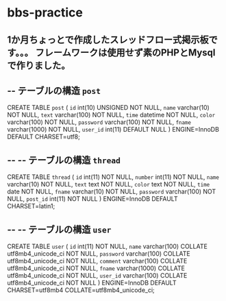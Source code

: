 # bbs-practice
1か月ちょっとで作成したスレッドフロー式掲示板です。。。
フレームワークは使用せず素のPHPとMysqlで作りました。
--
-- テーブルの構造 `post`
--

CREATE TABLE `post` (
  `id` int(10) UNSIGNED NOT NULL,
  `name` varchar(10) NOT NULL,
  `text` varchar(100) NOT NULL,
  `time` datetime NOT NULL,
  `color` varchar(100) NOT NULL,
  `password` varchar(100) NOT NULL,
  `fname` varchar(1000) NOT NULL,
  `user_id` int(11) DEFAULT NULL
) ENGINE=InnoDB DEFAULT CHARSET=utf8;

--
-- テーブルの構造 `thread`
--

CREATE TABLE `thread` (
  `id` int(11) NOT NULL,
  `number` int(11) NOT NULL,
  `name` varchar(10) NOT NULL,
  `text` text NOT NULL,
  `color` text NOT NULL,
  `time` date NOT NULL,
  `fname` varchar(10) NOT NULL,
  `password` varchar(100) NOT NULL,
  `post_id` int(11) NOT NULL
) ENGINE=InnoDB DEFAULT CHARSET=latin1;


--
-- テーブルの構造 `user`
--

CREATE TABLE `user` (
  `id` int(11) NOT NULL,
  `name` varchar(100) COLLATE utf8mb4_unicode_ci NOT NULL,
  `password` varchar(100) COLLATE utf8mb4_unicode_ci NOT NULL,
  `comment` varchar(100) COLLATE utf8mb4_unicode_ci NOT NULL,
  `fname` varchar(1000) COLLATE utf8mb4_unicode_ci NOT NULL,
  `user_id` varchar(100) COLLATE utf8mb4_unicode_ci NOT NULL
) ENGINE=InnoDB DEFAULT CHARSET=utf8mb4 COLLATE=utf8mb4_unicode_ci;



